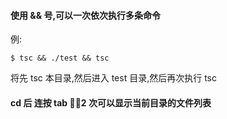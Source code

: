 #### 使用 && 号,可以一次依次执行多条命令

例:

```
$ tsc && ./test && tsc
```

将先 tsc 本目录,然后进入 test 目录,然后再次执行 tsc

#### cd 后 连按 tab 2 次可以显示当前目录的文件列表